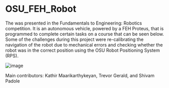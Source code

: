 # OSU_FEH_Robot
The was presented in the Fundamentals to Engineering: Robotics competition. It is an autonomous vehicle, powered by a FEH Proteus, that is programmed to complete certain tasks on a course that can be seen below. Some of the challenges during this project were re-calibrating the navigation of the robot due to mechanical errors and checking whether the robot was in the correct position using the OSU Robot Positioning System (RPS).

![image](https://github.com/prathkan03/OSU_FEH_Robot/assets/113949884/629e8810-4aa8-469c-902f-6b119ec4775f)

Main contributors: Kathir Maarikarthykeyan, Trevor Gerald, and Shivam Padole
